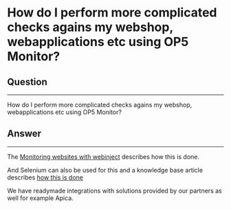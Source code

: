 # How do I perform more complicated checks agains my webshop, webapplications etc using OP5 Monitor?

## Question

* * * * *

How do I perform more complicated checks agains my webshop, webapplications etc using OP5 Monitor?

## Answer

* * * * *

The [Monitoring websites with webinject](https://kb.op5.com/display/HOWTOs/Monitoring+websites+with+webinject) describes how this is done.

And Selenium can also be used for this and a knowledge base article describes [how this is done](https://kb.op5.com/display/DRAF/Selenium+in+Monitor)

We have readymade integrations with solutions provided by our partners as well for example Apica.
